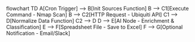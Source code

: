flowchart TD
    A[Cron Trigger] --> B[Init Sources Function]
    B --> C1[Execute Command - Nmap Scan]
    B --> C2[HTTP Request - Ubiquiti API]
    C1 --> D[Normalize Data Function]
    C2 --> D
    D --> E[AI Node - Enrichment & Classification]
    E --> F[Spreadsheet File - Save to Excel]
    F --> G[Optional Notification - Email/Slack]
